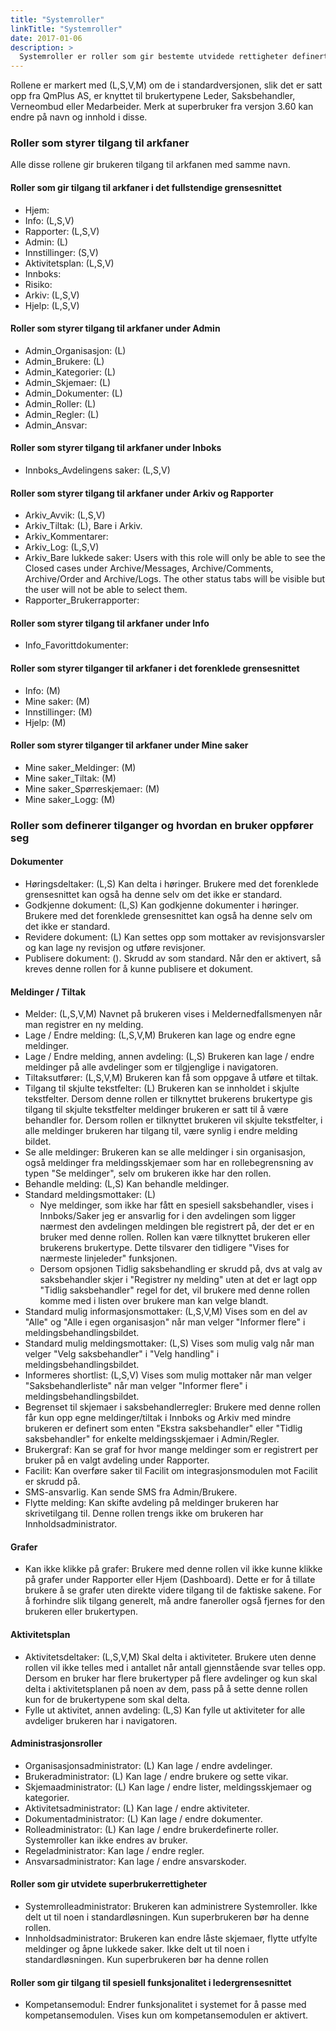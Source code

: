 ```yaml
---
title: "Systemroller"
linkTitle: "Systemroller"
date: 2017-01-06
description: >
  Systemroller er roller som gir bestemte utvidede rettigheter definert i systemet. Nye systemroller kan kun defineres av QmPlus AS. 
---
```

Rollene er markert med (L,S,V,M) om de i standardversjonen, slik det er satt opp fra QmPlus AS, er knyttet til brukertypene Leder, Saksbehandler, Verneombud eller Medarbeider. Merk at superbruker fra versjon 3.60 kan endre på navn og innhold i disse. 

### Roller som styrer tilgang til arkfaner

Alle disse rollene gir brukeren tilgang til arkfanen med samme navn.

#### Roller som gir tilgang til arkfaner i det fullstendige grensesnittet

- Hjem:
- Info: (L,S,V)
- Rapporter: (L,S,V)
- Admin: (L)
- Innstillinger: (S,V)
- Aktivitetsplan: (L,S,V)
- Innboks:
- Risiko:
- Arkiv: (L,S,V)
- Hjelp: (L,S,V)

#### Roller som styrer tilgang til arkfaner under Admin

- Admin_Organisasjon: (L)
- Admin_Brukere: (L)
- Admin_Kategorier: (L)
- Admin_Skjemaer: (L)
- Admin_Dokumenter: (L)
- Admin_Roller: (L)
- Admin_Regler: (L)
- Admin_Ansvar:

#### Roller som styrer tilgang til arkfaner under Inboks

- Innboks_Avdelingens saker: (L,S,V)

#### Roller som styrer tilgang til arkfaner under Arkiv og Rapporter

- Arkiv_Avvik: (L,S,V)
- Arkiv_Tiltak: (L), Bare i Arkiv.
- Arkiv_Kommentarer:
- Arkiv_Log: (L,S,V)
- Arkiv_Bare lukkede saker: Users with this role will only be able to see the Closed cases under Archive/Messages, Archive/Comments, Archive/Order and Archive/Logs. The other status tabs will be visible but the user will not be able to select them.
- Rapporter_Brukerrapporter:

#### Roller som styrer tilgang til arkfaner under Info

- Info_Favorittdokumenter:

#### Roller som styrer tilganger til arkfaner i det forenklede grensesnittet

- Info: (M)
- Mine saker: (M)
- Innstillinger: (M)
- Hjelp: (M)

#### Roller som styrer tilganger til arkfaner under Mine saker

- Mine saker_Meldinger: (M)
- Mine saker_Tiltak: (M)
- Mine saker_Spørreskjemaer: (M)
- Mine saker_Logg: (M)

### Roller som definerer tilganger og hvordan en bruker oppfører seg

#### Dokumenter

- Høringsdeltaker: (L,S) Kan delta i høringer. Brukere med det forenklede grensesnittet kan også ha denne selv om det ikke er standard.
- Godkjenne dokument: (L,S) Kan godkjenne dokumenter i høringer. Brukere med det forenklede grensesnittet kan også ha denne selv om det ikke er standard.
- Revidere dokument: (L) Kan settes opp som mottaker av revisjonsvarsler og kan lage ny revisjon og utføre revisjoner.
- Publisere dokument: (). Skrudd av som standard. Når den er aktivert, så kreves denne rollen for å kunne publisere et dokument.

#### Meldinger / Tiltak

- Melder: (L,S,V,M) Navnet på brukeren vises i Meldernedfallsmenyen når man registrer en ny melding.
- Lage / Endre melding: (L,S,V,M) Brukeren kan lage og endre egne meldinger.
- Lage / Endre melding, annen avdeling: (L,S) Brukeren kan lage / endre meldinger på alle avdelinger som er tilgjenglige i navigatoren.
- Tiltaksutfører: (L,S,V,M) Brukeren kan få som oppgave å utføre et tiltak.
- Tilgang til skjulte tekstfelter: (L) Brukeren kan se innholdet i skjulte tekstfelter. Dersom denne rollen er tilknyttet brukerens brukertype gis tilgang til skjulte tekstfelter meldinger brukeren er satt til å være behandler for. Dersom rollen er tilknyttet brukeren vil skjulte tekstfelter, i alle meldinger brukeren har tilgang til, være synlig i endre melding bildet.
- Se alle meldinger: Brukeren kan se alle meldinger i sin organisasjon, også meldinger fra meldingsskjemaer som har en rollebegrensning av typen "Se meldinger", selv om brukeren ikke har den rollen.
- Behandle melding: (L,S) Kan behandle meldinger.
- Standard meldingsmottaker: (L)
  - Nye meldinger, som ikke har fått en spesiell saksbehandler, vises i Innboks/Saker jeg er ansvarlig for i den avdelingen som ligger nærmest den avdelingen meldingen ble registrert på, der det er en bruker med denne rollen. Rollen kan være tilknyttet brukeren eller brukerens brukertype. Dette tilsvarer den tidligere "Vises for nærmeste linjeleder" funksjonen.
  - Dersom opsjonen Tidlig saksbehandling er skrudd på, dvs at valg av saksbehandler skjer i "Registrer ny melding" uten at det er lagt opp "Tidlig saksbehandler" regel for det, vil brukere med denne rollen komme med i listen over brukere man kan velge blandt.
- Standard mulig informasjonsmottaker: (L,S,V,M) Vises som en del av "Alle" og "Alle i egen organisasjon" når man velger "Informer flere" i meldingsbehandlingsbildet.
- Standard mulig meldingsmottaker: (L,S) Vises som mulig valg når man velger "Velg saksbehandler" i "Velg handling" i meldingsbehandlingsbildet.
- Informeres shortlist: (L,S,V) Vises som mulig mottaker når man velger "Saksbehandlerliste" når man velger "Informer flere" i meldingsbehandlingsbildet.
- Begrenset til skjemaer i saksbehandlerregler: Brukere med denne rollen får kun opp egne meldinger/tiltak i Innboks og Arkiv med mindre brukeren er definert som enten "Ekstra saksbehandler" eller "Tidlig saksbehandler" for enkelte meldingsskjemaer i Admin/Regler.
- Brukergraf: Kan se graf for hvor mange meldinger som er registrert per bruker på en valgt avdeling under Rapporter.
- Facilit: Kan overføre saker til Facilit om integrasjonsmodulen mot Facilit er skrudd på.
- SMS-ansvarlig. Kan sende SMS fra Admin/Brukere.
- Flytte melding: Kan skifte avdeling på meldinger brukeren har skrivetilgang til. Denne rollen trengs ikke om brukeren har Innholdsadministrator.

#### Grafer

- Kan ikke klikke på grafer: Brukere med denne rollen vil ikke kunne klikke på grafer under Rapporter eller Hjem (Dashboard). Dette er for å tillate brukere å se grafer uten direkte videre tilgang til de faktiske sakene. For å forhindre slik tilgang generelt, må andre faneroller også fjernes for den brukeren eller brukertypen.

#### Aktivitetsplan

- Aktivitetsdeltaker: (L,S,V,M) Skal delta i aktiviteter. Brukere uten denne rollen vil ikke telles med i antallet når antall gjennstående svar telles opp. Dersom en bruker har flere brukertyper på flere avdelinger og kun skal delta i aktivitetsplanen på noen av dem, pass på å sette denne rollen kun for de brukertypene som skal delta.
- Fylle ut aktivitet, annen avdeling: (L,S) Kan fylle ut aktiviteter for alle avdeliger brukeren har i navigatoren.

#### Administrasjonsroller

- Organisasjonsadministrator: (L) Kan lage / endre avdelinger.
- Brukeradministrator: (L) Kan lage / endre brukere og sette vikar.
- Skjemaadministrator: (L) Kan lage / endre lister, meldingsskjemaer og kategorier.
- Aktivitetsadministrator: (L) Kan lage / endre aktiviteter.
- Dokumentadministrator: (L) Kan lage / endre dokumenter.
- Rolleadministrator: (L) Kan lage / endre brukerdefinerte roller. Systemroller kan ikke endres av bruker.
- Regeladministrator: Kan lage / endre regler.
- Ansvarsadministrator: Kan lage / endre ansvarskoder.

#### Roller som gir utvidete superbrukerrettigheter

- Systemrolleadministrator: Brukeren kan administrere Systemroller. Ikke delt ut til noen i standardløsningen. Kun superbrukeren bør ha denne rollen.
- Innholdsadministrator: Brukeren kan endre låste skjemaer, flytte utfylte meldinger og åpne lukkede saker. Ikke delt ut til noen i standardløsningen. Kun superbrukeren bør ha denne rollen

#### Roller som gir tilgang til spesiell funksjonalitet i ledergrensesnittet

- Kompetansemodul: Endrer funksjonalitet i systemet for å passe med kompetansemodulen. Vises kun om kompetansemodulen er aktivert.
